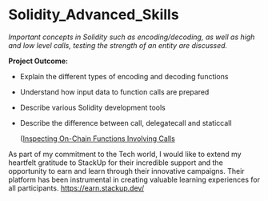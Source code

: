# Solidity_Advanced_Skills    
*Important concepts in Solidity such as encoding/decoding, as well as high and low level calls, testing the strength of an entity are discussed.*

__Project Outcome:__
 - Explain the different types of encoding and decoding functions
 - Understand how input data to function calls are prepared
 - Describe various Solidity development tools
 - Describe the difference between call, delegatecall and staticcall

   ([Inspecting On-Chain Functions Involving Calls](o____a.md)

As part of my commitment to the Tech world, I would like to extend my heartfelt gratitude to StackUp for their incredible support and the opportunity to earn and learn through their innovative campaigns. Their platform has been instrumental in creating valuable learning experiences for all participants.
https://earn.stackup.dev/
